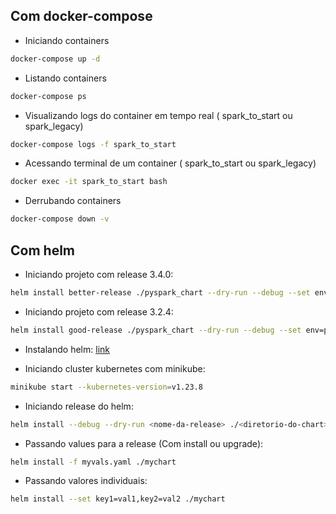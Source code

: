 ## Com docker-compose
* Iniciando containers
```bash
docker-compose up -d
```

* Listando containers
```bash
docker-compose ps
```

* Visualizando logs do container em tempo real ( spark_to_start ou spark_legacy)
```bash
docker-compose logs -f spark_to_start
```

* Acessando terminal de um container ( spark_to_start ou spark_legacy)
```bash
docker exec -it spark_to_start bash
```

* Derrubando containers
```bash
docker-compose down -v
```

## Com helm

* Iniciando projeto com release 3.4.0:
```bash
helm install better-release ./pyspark_chart --dry-run --debug --set env=prod
```

* Iniciando projeto com release 3.2.4:
```bash
helm install good-release ./pyspark_chart --dry-run --debug --set env=prod --set env=dev
```

* Instalando helm: [link](https://helm.sh/docs/intro/install/#from-apt-debianubuntu)

* Iniciando cluster kubernetes com minikube:
```bash
minikube start --kubernetes-version=v1.23.8
```

* Iniciando release do helm:
```bash
helm install --debug --dry-run <nome-da-release> ./<diretorio-do-chart>
```

* Passando values para a release (Com install ou upgrade):
```bash
helm install -f myvals.yaml ./mychart
```

* Passando valores individuais:
```bash
helm install --set key1=val1,key2=val2 ./mychart
```
